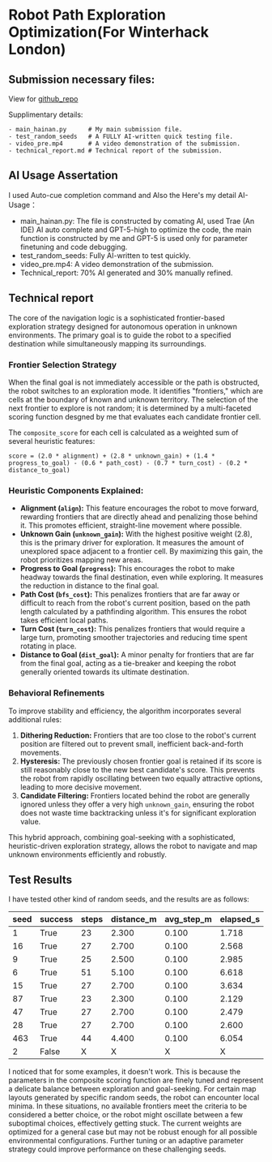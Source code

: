 # Robot Path Exploration Optimization(For Winterhack London)

## Submission necessary files:
View for [github_repo](https://github.com/gdshjzm/Robot-Navig-for-Winterhack)

Supplimentary details:
```
- main_hainan.py      # My main submission file.
- test_random_seeds   # A FULLY AI-written quick testing file.
- video_pre.mp4       # A video demonstration of the submission.
- technical_report.md # Technical report of the submission.
```

## AI Usage Assertation
I used Auto-cue completion command and Also the Here's my detail AI-Usage：
- main_hainan.py: The file is constructed by comating AI, used Trae (An IDE) AI auto complete and GPT-5-high to optimize the code, the main function is constructed by me and GPT-5 is used only for parameter finetuning and code debugging.
- test_random_seeds: Fully AI-written to test quickly.
- video_pre.mp4: A video demonstration of the submission.
- Technical_report: 70% AI generated and 30% manually refined.
## Technical report

The core of the navigation logic is a sophisticated frontier-based exploration strategy designed for autonomous operation in unknown environments. The primary goal is to guide the robot to a specified destination while simultaneously mapping its surroundings.

### Frontier Selection Strategy

When the final goal is not immediately accessible or the path is obstructed, the robot switches to an exploration mode. It identifies "frontiers," which are cells at the boundary of known and unknown territory. The selection of the next frontier to explore is not random; it is determined by a multi-faceted scoring function desgned by me that evaluates each candidate frontier cell.

The `composite_score` for each cell is calculated as a weighted sum of several heuristic features:

```
score = (2.0 * alignment) + (2.8 * unknown_gain) + (1.4 * progress_to_goal) - (0.6 * path_cost) - (0.7 * turn_cost) - (0.2 * distance_to_goal)
```

### Heuristic Components Explained:

*   **Alignment (`align`):** This feature encourages the robot to move forward, rewarding frontiers that are directly ahead and penalizing those behind it. This promotes efficient, straight-line movement where possible.
*   **Unknown Gain (`unknown_gain`):** With the highest positive weight (2.8), this is the primary driver for exploration. It measures the amount of unexplored space adjacent to a frontier cell. By maximizing this gain, the robot prioritizes mapping new areas.
*   **Progress to Goal (`progress`):** This encourages the robot to make headway towards the final destination, even while exploring. It measures the reduction in distance to the final goal.
*   **Path Cost (`bfs_cost`):** This penalizes frontiers that are far away or difficult to reach from the robot's current position, based on the path length calculated by a pathfinding algorithm. This ensures the robot takes efficient local paths.
*   **Turn Cost (`turn_cost`):** This penalizes frontiers that would require a large turn, promoting smoother trajectories and reducing time spent rotating in place.
*   **Distance to Goal (`dist_goal`):** A minor penalty for frontiers that are far from the final goal, acting as a tie-breaker and keeping the robot generally oriented towards its ultimate destination.

### Behavioral Refinements

To improve stability and efficiency, the algorithm incorporates several additional rules:

1.  **Dithering Reduction:** Frontiers that are too close to the robot's current position are filtered out to prevent small, inefficient back-and-forth movements.
2.  **Hysteresis:** The previously chosen frontier goal is retained if its score is still reasonably close to the new best candidate's score. This prevents the robot from rapidly oscillating between two equally attractive options, leading to more decisive movement.
3.  **Candidate Filtering:** Frontiers located behind the robot are generally ignored unless they offer a very high `unknown_gain`, ensuring the robot does not waste time backtracking unless it's for significant exploration value.

This hybrid approach, combining goal-seeking with a sophisticated, heuristic-driven exploration strategy, allows the robot to navigate and map unknown environments efficiently and robustly.

## Test Results
I have tested other kind of random seeds, and the results are as follows:

| seed | success | steps | distance_m | avg_step_m | elapsed_s |
|------|---------|-------|------------|------------|-----------|
| 1    | True    | 23    | 2.300      | 0.100      | 1.718     |
| 16   | True    | 27    | 2.700      | 0.100      | 2.568     |
| 9    | True    | 25    | 2.500      | 0.100      | 2.985     |
| 6    | True    | 51    | 5.100      | 0.100      | 6.618     |
| 15   | True    | 27    | 2.700      | 0.100      | 3.634     |
| 87   | True    | 23    | 2.300      | 0.100      | 2.129     |
| 47   | True    | 27    | 2.700      | 0.100      | 2.479     |
| 28   | True    | 27    | 2.700      | 0.100      | 2.600     |
| 463  | True    | 44    | 4.400      | 0.100      | 6.054     |
| 2    | False   |  X    | X          | X          | X         |

I noticed that for some examples, it doesn't work. This is because the parameters in the composite scoring function are finely tuned and represent a delicate balance between exploration and goal-seeking. For certain map layouts generated by specific random seeds, the robot can encounter local minima. In these situations, no available frontiers meet the criteria to be considered a better choice, or the robot might oscillate between a few suboptimal choices, effectively getting stuck. The current weights are optimized for a general case but may not be robust enough for all possible environmental configurations. Further tuning or an adaptive parameter strategy could improve performance on these challenging seeds.